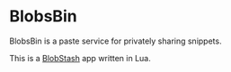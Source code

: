 # BlobsBin

BlobsBin is a paste service for privately sharing snippets.

This is a [BlobStash](https://github.com/tsileo/blobstash) app written in Lua.

